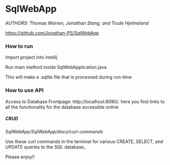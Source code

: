 # SqlWebApp
_AUTHORS: Thomas Warren, Jonathan Stang, and Trude Hjelmeland_

https://github.com/Jonathan-PS/SqlWebApp

### How to run
Import project into intellij

Run main method inside SqlWebApplication.java

This will make a .sqlite file that is processed during run-time

### How to use API
Access to Database Frontpage: http://localhost:8080/. here you find links to all the functionality for the database accessible online


##### CRUD

_SqlWebApp/SqlWebApp/docs/curl-commands_      

Use these curl commands in the terminal for various CREATE, SELECT, and UPDATE queries to the SQL database,.


Please enjoy!!




